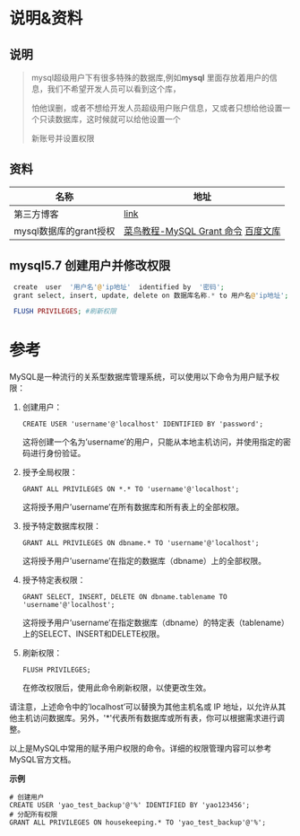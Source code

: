 

# 说明&资料

## 说明

> mysql超级用户下有很多特殊的数据库,例如**mysql** 里面存放着用户的信息，我们不希望开发人员可以看到这个库，
>
> 怕他误删，或者不想给开发人员超级用户账户信息，又或者只想给他设置一个只读数据库，这时候就可以给他设置一个
>
> 新账号并设置权限

## 资料

| 名称                   | 地址                                                         |
| ---------------------- | ------------------------------------------------------------ |
| 第三方博客             | [link](https://blog.csdn.net/weixin_30516835/article/details/113191074?spm=1001.2101.3001.6650.1&utm_medium=distribute.pc_relevant.none-task-blog-2%7Edefault%7EBlogCommendFromBaidu%7ERate-1-113191074-blog-111882700.pc_relevant_antiscanv3&depth_1-utm_source=distribute.pc_relevant.none-task-blog-2%7Edefault%7EBlogCommendFromBaidu%7ERate-1-113191074-blog-111882700.pc_relevant_antiscanv3&utm_relevant_index=2) |
| mysql数据库的grant授权 | [菜鸟教程-MySQL Grant 命令](https://www.runoob.com/note/19873)   [百度文库](https://wenku.baidu.com/view/51ef763a5aeef8c75fbfc77da26925c52cc591e2.html) |

## mysql5.7 创建用户并修改权限 

```php
 create  user  '用户名'@'ip地址'  identified by  '密码';
 grant select, insert, update, delete on 数据库名称.* to 用户名@'ip地址'; # 设置所有权限

 FLUSH PRIVILEGES; #刷新权限
```





#  参考

MySQL是一种流行的关系型数据库管理系统，可以使用以下命令为用户赋予权限：

1. 创建用户：

   ```mysql
   CREATE USER 'username'@'localhost' IDENTIFIED BY 'password';
   ```

   这将创建一个名为’username’的用户，只能从本地主机访问，并使用指定的密码进行身份验证。

2. 授予全局权限：

   ```mysql
   GRANT ALL PRIVILEGES ON *.* TO 'username'@'localhost';
   ```

   这将授予用户’username’在所有数据库和所有表上的全部权限。

3. 授予特定数据库权限：

   ```mysql
   GRANT ALL PRIVILEGES ON dbname.* TO 'username'@'localhost';
   ```

   这将授予用户’username’在指定的数据库（dbname）上的全部权限。

4. 授予特定表权限：

   ```mysql
   GRANT SELECT, INSERT, DELETE ON dbname.tablename TO 'username'@'localhost';
   ```

   这将授予用户’username’在指定数据库（dbname）的特定表（tablename）上的SELECT、INSERT和DELETE权限。

5. 刷新权限：

   ```mysql
   FLUSH PRIVILEGES;
   ```

   在修改权限后，使用此命令刷新权限，以使更改生效。

请注意，上述命令中的’localhost’可以替换为其他主机名或 IP 地址，以允许从其他主机访问数据库。另外，'*'代表所有数据库或所有表，你可以根据需求进行调整。

以上是MySQL中常用的赋予用户权限的命令。详细的权限管理内容可以参考MySQL官方文档。

**示例**

```shell
# 创建用户
CREATE USER 'yao_test_backup'@'%' IDENTIFIED BY 'yao123456';
# 分配所有权限
GRANT ALL PRIVILEGES ON housekeeping.* TO 'yao_test_backup'@'%';


```

